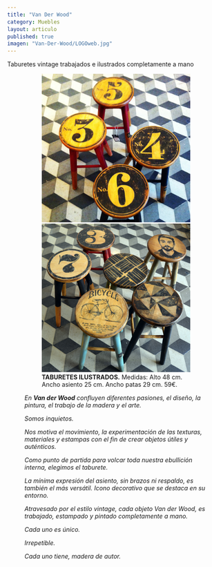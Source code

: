 ```yaml
---
title: "Van Der Wood"
category: Muebles
layout: articulo
published: true
imagen: "Van-Der-Wood/LOGOweb.jpg"
---
```


Taburetes vintage trabajados e ilustrados completamente a mano

<figure class="half">
<figure>
	<a href="/images/Van-Der-Wood/Web2.jpg"><img src="/images/Van-Der-Wood/Web2.jpg" alt="Taburete ilustrado"></a>
	<a href="/images/Van-Der-Wood/TamburetsIG.jpg"><img src="/images/Van-Der-Wood/TamburetsIG.jpg" alt="Taburete ilustrado"></a>
<figcaption><b>TABURETES ILUSTRADOS.</b>
	Medidas: Alto 48 cm. Ancho asiento 25 cm. Ancho patas 29 cm. 59€.	
    </figcaption>
</figure>





_En **Van der Wood** confluyen diferentes pasiones, el diseño, la pintura, el trabajo de la madera y el arte._


_Somos inquietos._


_Nos motiva el movimiento, la experimentación de las texturas, materiales y estampas con el fin de crear objetos útiles y auténticos._


_Como punto de partida para volcar toda nuestra ebullición interna, elegimos el taburete._


_La mínima expresión del asiento, sin brazos ni respaldo, es también el más versátil. Icono decorativo que se destaca en su entorno._


_Atravesado por el estilo vintage, cada objeto Van der Wood, es trabajado, estampado y pintado completamente a mano._


_Cada uno es único._


_Irrepetible._


_Cada uno tiene, madera de autor._

